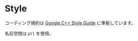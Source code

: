 # Style

コーディング規約は [Google C++ Style Guide](https://google.github.io/styleguide/cppguide.html) に準拠しています。

名前空間は `pll` を使用。
